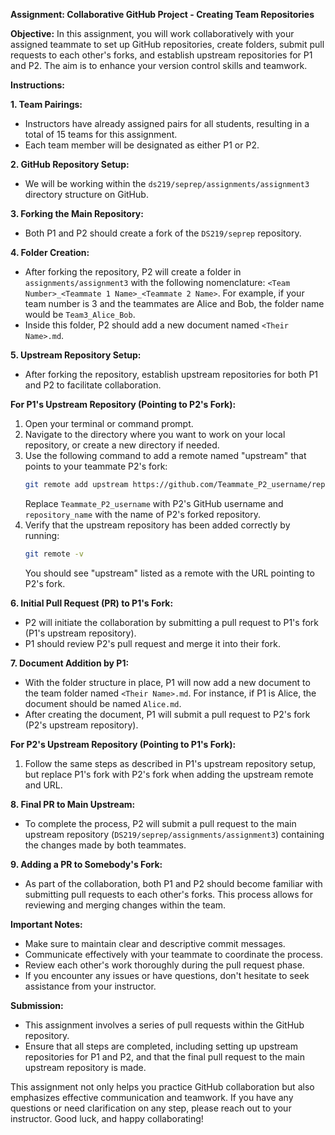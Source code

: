 **Assignment: Collaborative GitHub Project - Creating Team Repositories**

**Objective:**
In this assignment, you will work collaboratively with your assigned teammate to set up GitHub repositories, create folders, submit pull requests to each other's forks, and establish upstream repositories for P1 and P2. The aim is to enhance your version control skills and teamwork.

**Instructions:**

**1. Team Pairings:**
   - Instructors have already assigned pairs for all students, resulting in a total of 15 teams for this assignment.
   - Each team member will be designated as either P1 or P2.

**2. GitHub Repository Setup:**
   - We will be working within the `ds219/seprep/assignments/assignment3` directory structure on GitHub.

**3. Forking the Main Repository:**
   - Both P1 and P2 should create a fork of the `DS219/seprep` repository.

**4. Folder Creation:**
   - After forking the repository, P2 will create a folder in `assignments/assignment3` with the following nomenclature: `<Team Number>_<Teammate 1 Name>_<Teammate 2 Name>`. For example, if your team number is 3 and the teammates are Alice and Bob, the folder name would be `Team3_Alice_Bob`.
   - Inside this folder, P2 should add a new document named `<Their Name>.md`.

**5. Upstream Repository Setup:**
   - After forking the repository, establish upstream repositories for both P1 and P2 to facilitate collaboration.

**For P1's Upstream Repository (Pointing to P2's Fork):**
1. Open your terminal or command prompt.
2. Navigate to the directory where you want to work on your local repository, or create a new directory if needed.
3. Use the following command to add a remote named "upstream" that points to your teammate P2's fork:
   ```bash
   git remote add upstream https://github.com/Teammate_P2_username/repository_name.git
   ```
   Replace `Teammate_P2_username` with P2's GitHub username and `repository_name` with the name of P2's forked repository.
4. Verify that the upstream repository has been added correctly by running:
   ```bash
   git remote -v
   ```
   You should see "upstream" listed as a remote with the URL pointing to P2's fork.

**6. Initial Pull Request (PR) to P1's Fork:**
   - P2 will initiate the collaboration by submitting a pull request to P1's fork (P1's upstream repository).
   - P1 should review P2's pull request and merge it into their fork.

**7. Document Addition by P1:**
   - With the folder structure in place, P1 will now add a new document to the team folder named `<Their Name>.md`. For instance, if P1 is Alice, the document should be named `Alice.md`.
   - After creating the document, P1 will submit a pull request to P2's fork (P2's upstream repository).

**For P2's Upstream Repository (Pointing to P1's Fork):**
1. Follow the same steps as described in P1's upstream repository setup, but replace P1's fork with P2's fork when adding the upstream remote and URL.

**8. Final PR to Main Upstream:**
   - To complete the process, P2 will submit a pull request to the main upstream repository (`DS219/seprep/assignments/assignment3`) containing the changes made by both teammates.

**9. Adding a PR to Somebody's Fork:**
   - As part of the collaboration, both P1 and P2 should become familiar with submitting pull requests to each other's forks. This process allows for reviewing and merging changes within the team.

**Important Notes:**
- Make sure to maintain clear and descriptive commit messages.
- Communicate effectively with your teammate to coordinate the process.
- Review each other's work thoroughly during the pull request phase.
- If you encounter any issues or have questions, don't hesitate to seek assistance from your instructor.

**Submission:**
- This assignment involves a series of pull requests within the GitHub repository.
- Ensure that all steps are completed, including setting up upstream repositories for P1 and P2, and that the final pull request to the main upstream repository is made.

This assignment not only helps you practice GitHub collaboration but also emphasizes effective communication and teamwork. If you have any questions or need clarification on any step, please reach out to your instructor. Good luck, and happy collaborating!
